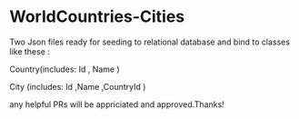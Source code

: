 # WorldCountries-Cities

Two Json files ready for seeding to relational database and bind to classes like these :

Country(includes: Id , Name )

City (includes: Id ,Name ,CountryId )

any helpful PRs will be appriciated and approved.Thanks!
